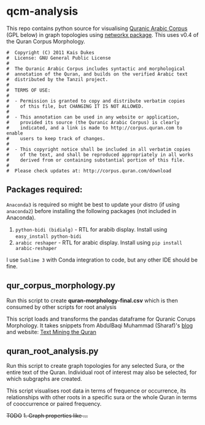 # qcm-analysis
This repo contains python source for visualising [Quranic Arabic Corpus](http://corpus.quran.com) (GPL below) in graph topologies using [networkx package](https://networkx.github.io/). This uses v0.4 of the Quran Corpus Morphology.


```#  Quranic Arabic Corpus (Version 0.4)
#  Copyright (C) 2011 Kais Dukes
#  License: GNU General Public License
#
#  The Quranic Arabic Corpus includes syntactic and morphological
#  annotation of the Quran, and builds on the verified Arabic text
#  distributed by the Tanzil project.
#
#  TERMS OF USE:
#
#  - Permission is granted to copy and distribute verbatim copies
#    of this file, but CHANGING IT IS NOT ALLOWED.
#
#  - This annotation can be used in any website or application,
#    provided its source (the Quranic Arabic Corpus) is clearly
#    indicated, and a link is made to http://corpus.quran.com to enable
#    users to keep track of changes.
#
#  - This copyright notice shall be included in all verbatim copies
#    of the text, and shall be reproduced appropriately in all works
#    derived from or containing substantial portion of this file.
#
#  Please check updates at: http://corpus.quran.com/download
```

## Packages required:

```Anaconda3``` is required so might be best to update your distro (if using ```anaconda2```) before installing the following packages (not included in Anaconda).

1. ```python-bidi (bidialg)``` - RTL for arabib display. Install using ```easy_install python-bidi```
2. ```arabic reshaper``` - RTL for arabic display. Install using ```pip install arabic-reshaper```

I use ```Sublime 3``` with Conda integration to code, but any other IDE should be fine.

## qur_corpus_morphology.py
Run this script to create **quran-morphology-final.csv** which is then consumed by other scripts for root analysis

This script loads and transforms the pandas dataframe for Quranic Corups Morphology. It takes snippets from AbdulBaqi Muhammad (Sharaf)'s [blog](http://abdulbaqi.io/2018/12/04/makki-madani-word-count/) and website: [Text Mining the Quran](http://textminingthequran.com/)

## quran_root_analysis.py
Run this script to create graph topologies for any selected Sura, or the entire text of the Quran. Individual root of interest may also be selected, for which subgraphs are created. 

This script visualises root data in terms of frequence or occurrence, its relationships with other roots in a specific sura or the whole Quran in terms of cooccurrence or paired frequency.

~~TODO~~
~~1. Graph properties like ...~~
